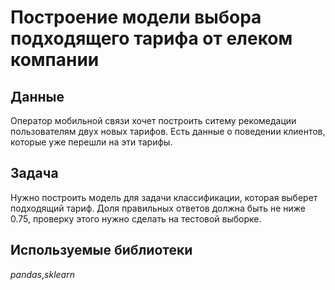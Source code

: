 # Построение модели выбора подходящего тарифа от елеком компании

## Данные

Оператор мобильной связи хочет построить ситему рекомедации пользователям двух новых тарифов. Есть данные о поведении клиентов, которые уже перешли на эти тарифы. 

## Задача 

Нужно построить модель для задачи классификации, которая выберет подходящий тариф. Доля правильных ответов должна быть не ниже 0.75, проверку этого нужно сделать на тестовой выборке.

 ## Используемые библиотеки
 
 *pandas*,*sklearn*
